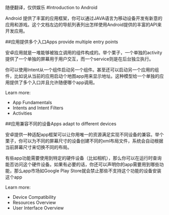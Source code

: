 随便翻译，仅供娱乐
#Introduction to Android

Android 提供了丰富的应用框架，你可以通过JAVA语言为移动设备开发有新意的应用和游戏。这个文档左边的导航列表列出怎样使用Android提供的丰富的API来开发应用。

##应用提供多个入口Apps provide multiple entry points

安卓应用就是一堆能够被独立调用的组件构成的。举个栗子，一个单独的activity提供了一个单独的屏幕用于用户交互，而一个service则是在后台独立执行。

你可以使用Intent从一个组件启动另一个组件。甚至还可以启动另一个应用的组件，比如说从当前的应用启动个地图app用来显示地址。这种模型给一个单独的应用提供了多个入口并且允许随便哪个app调用。

Learn more:

* App Fundamentals
* Intents and Intent Filters
* Activities

##应用兼容不同的设备Apps adapt to different devices

安卓提供一种适配app框架可以让你用唯一的资源满足实现不同设备的兼容。举个栗子，你可以为不同的屏幕尺寸的设备创建不同的xml布局文件，系统会自动根据当前屏幕尺寸来切换不同的布局。

有些app功能需要使用到特定的硬件设备（比如相机），那么你可以在运行时查询能否访问这个硬件设备。如果有必要的话，你还可以声明你的app需要用到哪些功能，那么app市场如Google Play Store就会禁止那些不支持这个功能的设备安装这个app<br>

Learn more:

* Device Compatibility</br>
* Resources Overview</br>
* User Interface Overview</br>